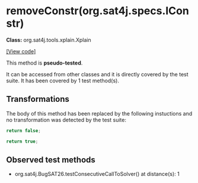 # removeConstr(org.sat4j.specs.IConstr)

**Class:** org.sat4j.tools.xplain.Xplain

[[View code]](https://gitlab.ow2.org/sat4j/sat4j/blob/09e9173e400ea6c1794354ca54c36607c53391ff/org.sat4j.core/src/main/java//org/sat4j/tools/xplain/Xplain.java#L215)

This method is **pseudo-tested**.


It can be accessed from other classes and it is directly covered by the test suite. 
It has been covered by 1 test method(s).

## Transformations


The body of this method has been replaced by the following instuctions and no transformation was detected by the test suite:

```Java
return false;
```

```Java
return true;
```





## Observed test methods

* org.sat4j.BugSAT26.testConsecutiveCallToSolver() at distance(s): 1

